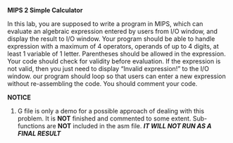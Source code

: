 
**MIPS 2 Simple Calculator**

In this lab, you are supposed to write a program in MIPS, which can evaluate an algebraic expression entered by users from I/O window, and display the result to I/O window. 
Your program should be able to handle expression with a maximum of 4 operators, operands of up to 4 digits, at least 1 variable of 1 letter. 
Parentheses should be allowed in the expression. Your code should check for validity before evaluation. 
If the expression is not valid, then you just need to display “Invalid expression!” to the I/O window. 
our program should loop so that users can enter a new expression without re-assembling the code. 
You should comment your code.

**NOTICE**

1.  G file is only a demo for a possible approach of dealing with this problem. It is **NOT** finished and commented to some extent. Sub-functions are **NOT** included in the asm file. **_IT WILL NOT RUN AS A FINAL RESULT_**
